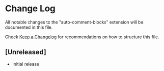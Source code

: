 # Change Log
All notable changes to the "auto-comment-blocks" extension will be documented in this file.

Check [Keep a Changelog](http://keepachangelog.com/) for recommendations on how to structure this file.

## [Unreleased]
- Initial release